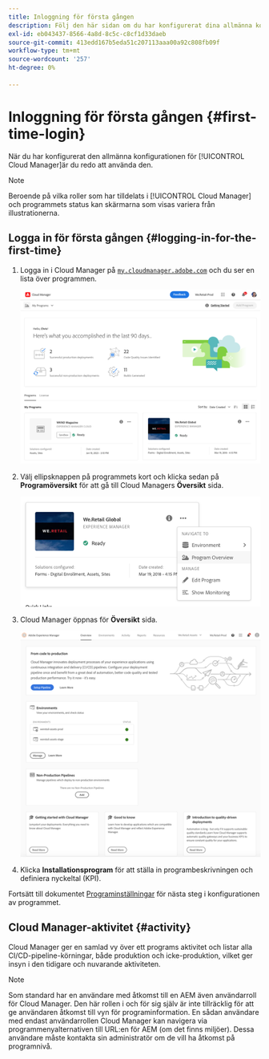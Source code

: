```yaml
---
title: Inloggning för första gången
description: Följ den här sidan om du har konfigurerat dina allmänna konfigurationer och vill använda Cloud Manager för första gången.
exl-id: eb043437-8566-4a8d-8c5c-c8cf1d33daeb
source-git-commit: 413edd167b5eda51c207113aaa00a92c808fb09f
workflow-type: tm+mt
source-wordcount: '257'
ht-degree: 0%

---
```



# Inloggning för första gången {#first-time-login}

När du har konfigurerat den allmänna konfigurationen för [!UICONTROL Cloud Manager]är du redo att använda den.

>[!NOTE]
>
>Beroende på vilka roller som har tilldelats i [!UICONTROL Cloud Manager] och programmets status kan skärmarna som visas variera från illustrationerna.

## Logga in för första gången {#logging-in-for-the-first-time}

1. Logga in i Cloud Manager på [`my.cloudmanager.adobe.com`](https://my.cloudmanager.adobe.com/) och du ser en lista över programmen.

   ![Cloud Manager-konsol](/help/assets/cloud-manager-console.png)

1. Välj ellipsknappen på programmets kort och klicka sedan på **Programöversikt** för att gå till Cloud Managers **Översikt** sida.

   ![Cloud Manager-alternativ](/help/assets/program-overview-option.png)

1. Cloud Manager öppnas för **Översikt** sida.

   ![Översiktssida för Cloud Manager](/help/assets/FirstLogin1.png)

1. Klicka **Installationsprogram** för att ställa in programbeskrivningen och definiera nyckeltal (KPI).

Fortsätt till dokumentet [Programinställningar](/help/getting-started/program-setup.md) för nästa steg i konfigurationen av programmet.

## Cloud Manager-aktivitet {#activity}

Cloud Manager ger en samlad vy över ett programs aktivitet och listar alla CI/CD-pipeline-körningar, både produktion och icke-produktion, vilket ger insyn i den tidigare och nuvarande aktiviteten.

>[!NOTE]
>
>Som standard har en användare med åtkomst till en AEM även användarroll för Cloud Manager. Den här rollen i och för sig själv är inte tillräcklig för att ge användaren åtkomst till vyn för programinformation. En sådan användare med endast användarrollen Cloud Manager kan navigera via programmenyalternativen till URL:en för AEM (om det finns miljöer). Dessa användare måste kontakta sin administratör om de vill ha åtkomst på programnivå.
